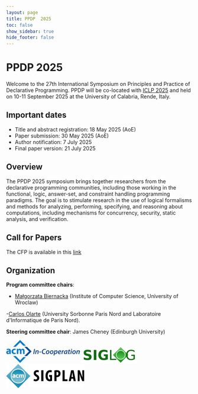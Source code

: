```yaml
---
layout: page
title: PPDP  2025
toc: false
show_sidebar: true
hide_footer: false
---
```


# PPDP 2025

Welcome to the 27th International Symposium on Principles and Practice of
Declarative Programming. PPDP will be co-located with [ICLP
2025](https://iclp25.demacs.unical.it/) and held on 10-11 September 2025 at the
University of Calabria, Rende, Italy.

## Important dates

- Title and abstract registration: 18 May 2025 (AoE)
- Paper submission: 30 May 2025 (AoE)
- Author notification: 7 July 2025
- Final paper version: 21 July 2025

## Overview

The PPDP 2025 symposium brings together researchers from the declarative
programming communities, including those working in the functional, logic,
answer-set, and constraint handling programming paradigms. The goal is to
stimulate research in the use of logical formalisms and methods for analyzing,
performing, specifying, and reasoning about computations, including mechanisms
for concurrency, security, static analysis, and verification.

## Call for Papers
The CFP is available in this [link](./cfp)


## Organization

**Program committee chairs**:  
- [Małgorzata Biernacka](https://ii.uni.wroc.pl//~mabi/) (Institute of Computer Science, University of Wroclaw) 

-[Carlos Olarte](https://sites.google.com/site/carlosolarte/) (University Sorbonne Paris Nord and Laboratoire d'Informatique de Paris Nord). 


**Steering committee chair**: James Cheney (Edinburgh University)


![Image Description](images/acm-small.jpeg) ![Image Description](images/siglog.jpeg) ![Image Description](images/sigplan-small.jpg)

